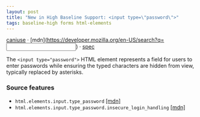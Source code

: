 ```yaml
---
layout: post
title: "New in High Baseline Support: <input type=\"password\">"
tags: baseline-high forms html-elements
---
```


[caniuse](https://caniuse.com/?search=input-password) · [mdn](https://developer.mozilla.org/en-US/search?q=<input type="password">) · [spec](https://html.spec.whatwg.org/multipage/input.html#password-state-(type=password))

The `<input type="password">` HTML element represents a field for users to enter passwords while ensuring the typed characters are hidden from view, typically replaced by asterisks.

### Source features

- ``html.elements.input.type_password`` [[mdn]](https://developer.mozilla.org/en-US/search?q=html.elements.input.type_password)
- ``html.elements.input.type_password.insecure_login_handling`` [[mdn]](https://developer.mozilla.org/en-US/search?q=html.elements.input.type_password.insecure_login_handling)
